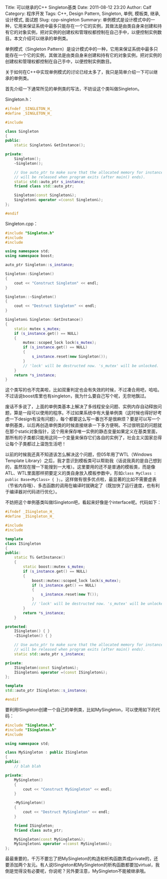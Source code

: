 Title: 可以继承的C++ Singleton基类
Date: 2011-08-12 23:20
Author: Calf
Category: 程序开发
Tags: C++, Design Pattern, Singleton, 单例, 模板类, 继承, 设计模式, 面试题
Slug: cpp-singleton
Summary: 单例模式是设计模式中的一种，它用来保证系统中最多只能存在一个它的实例，其做法是由类自身来创建和持有它的对象实例，把对实例的创建权和管理权都控制在自己手中，以便控制实例数目。本文介绍可以继承的单例类。

单例模式（Singleton Pattern）是设计模式中的一种，它用来保证系统中最多只能存在一个它的实例，其做法是由类自身来创建和持有它的对象实例，把对实例的创建权和管理权都控制在自己手中，以便控制实例数目。

关于如何在C++中实现单例模式的讨论已经太多了，我只是简单介绍一下可以继承的单例类。

<!--more-->

首先介绍一下通常所见的单例类的写法，不妨设这个类叫做Singleton。

Singleton.h：
```cpp
#ifndef _SINGLETON_H_
#define _SINGLETON_H_

#include 

class Singleton
{
public:
    static Singleton& GetInstance();

private:
    Singleton();
    ~Singleton();

    // Use auto_ptr to make sure that the allocated memory for instance
    // will be released when program exits (after main() ends).
    static std::auto_ptr s_instance;
    friend class std::auto_ptr;

    Singleton(const Singleton&);
    Singleton& operator =(const Singleton&);
};

#endif
```

Singleton.cpp：
```cpp
#include "Singleton.h"
#include 
#include 

using namespace std;
using namespace boost;

auto_ptr Singleton::s_instance;

Singleton::Singleton()
{
    cout << "Construct Singleton" << endl;
}

Singleton::~Singleton()
{
    cout << "Destruct Singleton" << endl;
}

Singleton& Singleton::GetInstance()
{
    static mutex s_mutex;
    if (s_instance.get() == NULL)
    {
        mutex::scoped_lock lock(s_mutex);
        if (s_instance.get() == NULL)
        {
            s_instance.reset(new Singleton());
        }
        // 'lock' will be destructed now. 's_mutex' will be unlocked.
    }
    return *s_instance;
}
```

这个类写的也不完美啦，比如双重判定也会有失效的时候，不过凑合用吧，哈哈。不过话说boost库里也有singleton，我为什么要自己写个呢，无奈地飘过。

废话不多说了，上面的单例类基本上解决了多线程安全问题、实例内存自动释放问题，算是一段可以使用的程序。不过如果系统中有大量单例类（这时候也得好好考虑一下design有没有问题），每个都要这么写一番岂不是很麻烦？要是可以写一个单例基类，以后再创造单例类的时候直接继承一下多方便啊。不过很明显的问题就在那个static对象指针，这个用来保存唯一实例的静态变量如果定义在基类里面，那所有的子类都只能用这同一个变量来保存它们各自的实例了，社会主义国家总得让每个子类都过上温饱生活吧！

以前的时候我还真不知道该怎么解决这个问题，但05年用了WTL（Windows Template Library）之后，我才意识到模板类可以帮助我（话说我真的是自己想到的，虽然现在搜一下能搜到一大堆）。这里要用的还不是普通的模板类，而是像ATL、WTL里面那样把要定义的类自身放入模板参数中，形如`class MyClass : public Base<MyClass> { };`。这样做有很多优点啦，最显著的比如不需要虚表（节省内存哦）、多态函数的调用在编译时就确定了（既加快了运行速度，也有利于编译器对代码进行优化）。

不妨把这个单例基类叫做ISingleton吧，看起来好像是个interface呢。代码如下：

```cpp
#ifndef _ISingleton_H_
#define _ISingleton_H_

#include 
#include 

template 
class ISingleton
{
public:
    static T& GetInstance()
    {
        static boost::mutex s_mutex;
        if (s_instance.get() == NULL)
        {
            boost::mutex::scoped_lock lock(s_mutex);
            if (s_instance.get() == NULL)
            {
                s_instance.reset(new T());
            }
            // 'lock' will be destructed now. 's_mutex' will be unlocked.
        }
        return *s_instance;
    }

protected:
    ISingleton() { }
    ~ISingleton() { }

    // Use auto_ptr to make sure that the allocated memory for instance
    // will be released when program exits (after main() ends).
    static std::auto_ptr s_instance;

private:
    ISingleton(const Singleton&);
    ISingleton& operator =(const ISingleton&);
};

template 
std::auto_ptr ISingleton::s_instance;

#endif
```

要利用ISingleton创建一个自己的单例类，比如MySingleton，可以使用如下的代码：

```cpp
#include "Singleton.h"
#include "ISingleton.h"
#include 

using namespace std;

class MySingleton : public ISingleton
{
public:
    // blah blah

private:
    MySingleton()
    {
        cout << "Construct MySingleton" << endl;
    }

    ~MySingleton()
    {
        cout << "Destruct MySingleton" << endl;
    }

    friend ISingleton;
    friend class auto_ptr;

    MySingleton(const MySingleton&);
    MySingleton& operator =(const MySingleton&);
};
```

最最重要的，千万不要忘了把MySingleton的构造和析构函数弄成private的，还要添加两个友元。有人说ISingleton和MySingleton的析构函数都要加virtual，我倒是觉得没有必要呢，你说呢？另外要注意，MySingleton不能被继承哦。
